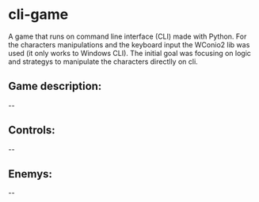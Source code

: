 # cli-game

A game that runs on command line interface (CLI) made with Python.
For the characters manipulations and the keyboard input the WConio2 lib was used (it only works to Windows CLI).
The initial goal was focusing on logic and strategys to manipulate the characters directlly on cli.

## Game description:
--

## Controls:
--

## Enemys:
--
